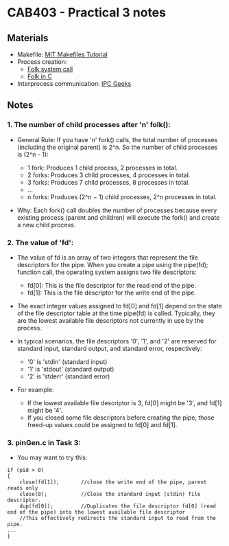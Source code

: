 # CAB403 - Practical 3 notes

## Materials

- Makefile: [MIT Makefiles Tutorial](https://web.mit.edu/gnu/doc/html/make_2.html)
- Process creation:
    - [Folk system call](https://www.csl.mtu.edu/cs4411.ck/www/NOTES/process/fork/create.html)
    - [Folk in C](https://www.geeksforgeeks.org/fork-system-call/)
- Interprocess communication: [IPC Geeks](https://www.geeksforgeeks.org/inter-process-communication-ipc/)


## Notes
### 1. The number of child processes after 'n' folk():
- General Rule: If you have 'n' fork() calls, the total number of processes (including the original parent) is 2^n. So the number of child processes is (2^n - 1):
    - 1 fork: Produces 1 child process, 2 processes in total.
    - 2 forks: Produces 3 child processes, 4 processes in total.
    - 3 forks: Produces 7 child processes, 8 processes in total.
    - ...
    - n forks: Produces (2^n − 1) child processes, 2^n processes in total.

- Why: Each fork() call doubles the number of processes because every existing process (parent and children) will execute the fork() and create a new child process.


### 2. The value of 'fd':
- The value of fd is an array of two integers that represent the file descriptors for the pipe. When you create a pipe using the pipe(fd); function call, the operating system assigns two file descriptors:
    - fd[0]: This is the file descriptor for the read end of the pipe.
    - fd[1]: This is the file descriptor for the write end of the pipe.
- The exact integer values assigned to fd[0] and fd[1] depend on the state of the file descriptor table at the time pipe(fd) is called. Typically, they are the lowest available file descriptors not currently in use by the process.

- In typical scenarios, the file descriptors '0', '1', and '2' are reserved for standard input, standard output, and standard error, respectively:
    - '0' is 'stdin' (standard input)
    - '1' is 'stdout' (standard output)
    - '2' is 'stderr' (standard error)
- For example:
    - If the lowest available file descriptor is 3, fd[0] might be '3', and fd[1] might be '4'.
    - If you closed some file descriptors before creating the pipe, those freed-up values could be assigned to fd[0] and fd[1].

### 3. pinGen.c in Task 3:
- You may want to try this:
```
if (pid > 0)
{
	close(fd[1]);       //close the write end of the pipe, parent reads only
	close(0);           //Close the standard input (stdin) file descriptor.
	dup(fd[0]);         //Duplicates the file descriptor fd[0] (read end of the pipe) into the lowest available file descriptor
	//This effectively redirects the standard input to read from the pipe.
...
}
```
